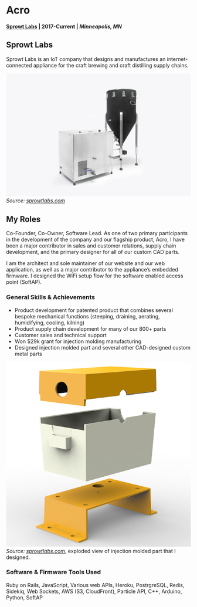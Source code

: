 ---
---
# Acro
**[Sprowt Labs](https://www.sprowtlabs.com/) | 2017-Current | _Minneapolis, MN_**

## Sprowt Labs

Sprowt Labs is an IoT company that designs and manufactures an internet-connected appliance for the craft brewing and craft distilling supply chains.

![Product shot of Acro](./../../Acro_product_shot_cropped.jpg)
_Source: [sprowtlabs.com](https://www.sprowtlabs.com)_

## My Roles
Co-Founder, Co-Owner, Software Lead. As one of two primary participants in the development of the company and our flagship product, Acro, I have been a major contributor in sales and customer relations, supply chain development, and the primary designer for all of our custom CAD parts.

I am the architect and sole maintainer of our website and our web application, as well as a major contributor to the appliance’s embedded firmware. I designed the WiFi setup flow for the software enabled access point (SoftAP).

### General Skills & Achievements
* Product development for patented product that combines several bespoke mechanical functions (steeping, draining, aerating, humidifying, cooling, kilning)
* Product supply chain development for many of our 800+ parts
* Customer sales and technical support
* Won $29k grant for injection molding manufacturing
* Designed injection molded part and several other CAD-designed custom metal parts

![Exploded view of injection molded part](./humidifier-box.png)
_Source: [sprowtlabs.com](https://www.sprowtlabs.com)_, exploded view of injection molded part that I designed.

### Software & Firmware Tools Used
Ruby on Rails, JavaScript, Various web APIs, Heroku, PostrgreSQL, Redis, Sidekiq, Web Sockets, AWS (S3, CloudFront), Particle API, C++, Arduino, Python, SoftAP
